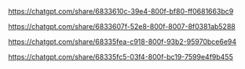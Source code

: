 https://chatgpt.com/share/6833610c-39e4-800f-bf80-ff0681663bc9

https://chatgpt.com/share/6833607f-52e8-800f-8007-8f0381ab5288

https://chatgpt.com/share/68335fea-c918-800f-93b2-95970bce6e94

https://chatgpt.com/share/68335fc5-03f4-800f-bc19-7599e4f9b455
